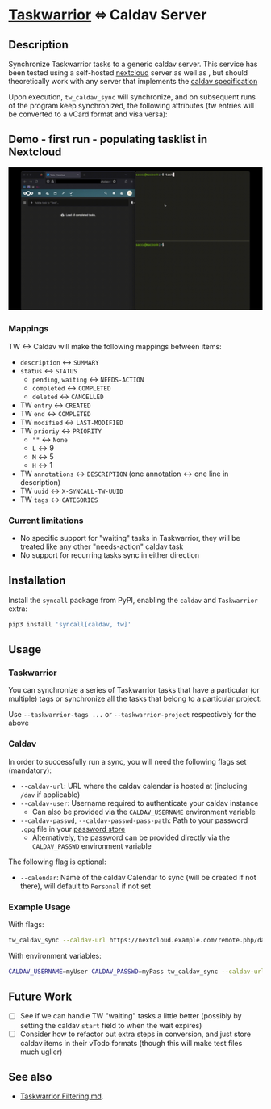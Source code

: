 # [Taskwarrior](https://taskwarrior.org/) ⬄ Caldav Server

## Description

Synchronize Taskwarrior tasks to a generic caldav server.
This service has been tested using a self-hosted [nextcloud](https://nextcloud.com/) server as well as , but should theoretically work with any server that implements the [caldav specification](https://www.rfc-editor.org/rfc/rfc4791)

Upon execution, `tw_caldav_sync` will synchronize, and on subsequent runs of the
program keep synchronized, the following attributes (tw entries will be converted to a vCard format and visa versa):

## Demo - first run - populating tasklist in Nextcloud

![demo_gif](../misc/tw_caldav_sync.gif)

### Mappings

TW <-> Caldav will make the following mappings between items:

- `description` <-> `SUMMARY`
- `status` <-> `STATUS`
  - `pending`, `waiting` <-> `NEEDS-ACTION`
  - `completed` <-> `COMPLETED`
  - `deleted` <-> `CANCELLED`
- TW `entry` <-> `CREATED`
- TW `end` <-> `COMPLETED`
- TW `modified` <-> `LAST-MODIFIED`
- TW `prioriy` <-> `PRIORITY`
  - `""` <-> `None`
  - `L` <-> 9
  - `M` <-> 5
  - `H` <-> 1
- TW `annotations` <-> `DESCRIPTION` (one annotation <-> one line in description)
- TW `uuid` <-> `X-SYNCALL-TW-UUID`
- TW `tags` <-> `CATEGORIES`

### Current limitations

- No specific support for "waiting" tasks in Taskwarrior, they will be treated like any other "needs-action" caldav task
- No support for recurring tasks sync in either direction

## Installation

Install the `syncall` package from PyPI, enabling the `caldav` and `Taskwarrior`
extra:

```sh
pip3 install 'syncall[caldav, tw]'
```

## Usage

### Taskwarrior

You can synchronize a series of Taskwarrior tasks that have a particular
(or multiple) tags or synchronize all the tasks that belong to a particular
project.

Use `--taskwarrior-tags ...` or `--taskwarrior-project` respectively for the
above

### Caldav

In order to successfully run a sync, you will need the following flags set (mandatory):

- `--caldav-url`: URL where the caldav calendar is hosted at (including `/dav` if applicable)
- `--caldav-user`: Username required to authenticate your caldav instance
  - Can also be provided via the `CALDAV_USERNAME` environment variable
- `--caldav-passwd`, `--caldav-passwd-pass-path`: Path to your password `.gpg` file in your [password store](https://wiki.archlinux.org/title/Pass)
  - Alternatively, the password can be provided directly via the `CALDAV_PASSWD` environment variable

The following flag is optional:

- `--calendar`: Name of the caldav Calendar to sync (will be created if not there), will default to `Personal` if not set

### Example Usage

With flags:

```sh
tw_caldav_sync --caldav-url https://nextcloud.example.com/remote.php/dav --caldav-calendar MyCalendar --caldav-user myUser --caldav-passwd path/to/myPass --taskwarrior-tags sync
```

With environment variables:

```sh
CALDAV_USERNAME=myUser CALDAV_PASSWD=myPass tw_caldav_sync --caldav-url https://nextcloud.example.com/remote.php/dav --caldav-calendar MyCalendar --taskwarrior-tags sync
```

## Future Work

- [ ] See if we can handle TW "waiting" tasks a little better (possibly by setting the caldav `start` field to when the wait expires)
- [ ] Consider how to refactor out extra steps in conversion, and just store caldav items in their vTodo formats (though this will make test files much uglier)

## See also

- <a href="https://github.com/bergercookie/syncall/blob/master/docs/taskwarrior-filtering.md">Taskwarrior Filtering.md</a>.

